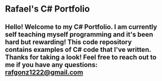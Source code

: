 # Rafael's C# Portfolio

## Hello! Welcome to my C# Portfolio. I am currently self teaching myself programming and it's been hard but rewarding! This code repository contains examples of C# code that I've written. Thanks for taking a look! Feel free to reach out to me if you have any questions: rafgonz1222@gmail.com
